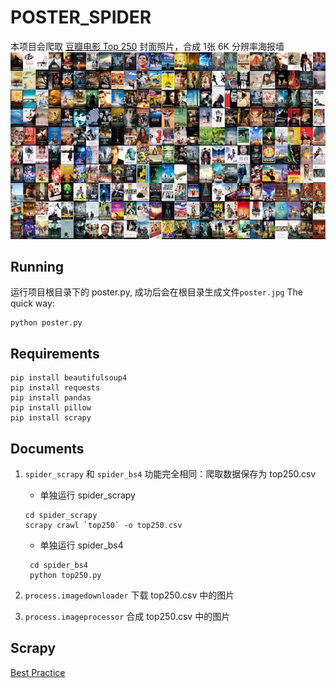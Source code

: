 # POSTER_SPIDER
本项目会爬取 [豆瓣电影 Top 250](https://movie.douban.com/top250) 封面照片，合成 1张 6K 分辨率海报墙
![poster](res/poster_thumbnail.jpg)

## Running
运行项目根目录下的 poster.py, 成功后会在根目录生成文件`poster.jpg` 
The quick way:

```
python poster.py
```

## Requirements
```
pip install beautifulsoup4
pip install requests
pip install pandas 
pip install pillow
pip install scrapy
```


## Documents
1. `spider_scrapy` 和 `spider_bs4` 功能完全相同：爬取数据保存为 top250.csv
   * 单独运行 spider_scrapy
  
    ```
    cd spider_scrapy 
    scrapy crawl `top250` -o top250.csv 
    ```
   * 单独运行 spider_bs4
   ```
    cd spider_bs4
    python top250.py
   ```

2. `process.imagedownloader`   下载 top250.csv 中的图片
3. `process.imageprocessor` 合成 top250.csv 中的图片


## Scrapy

[Best Practice](spider_scrapy/readme.md)